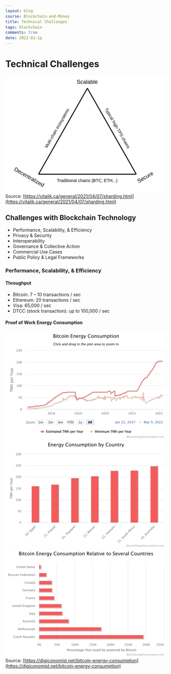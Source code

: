 ```yaml
---
layout: blog
course: Blockchain-and-Money
title: Technical Challenges
tags: blockchain 
comments: true
date: 2022-02-1p
---
```


# Technical Challenges
![trilemma](/assets/trilemma.png)
Source: [https://vitalik.ca/general/2021/04/07/sharding.html](https://vitalik.ca/general/2021/04/07/sharding.html)

## Challenges with Blockchain Technology
*   Performance, Scalability, & Efficiency
*   Privacy & Security
*   Interoperability
*   Governance & Collective Action
*   Commercial Use Cases
*   Public Policy & Legal Frameworks 

### Performance, Scalability, & Efficiency

#### Throughput
*   Bitcoin: 7 – 10 transactions / sec
*   Ethereum: 20 transactions / sec
*   Visa: 65,000 / sec
*   DTCC (stock transaction): up to 100,000 / sec

#### Proof of Work Energy Consumption
![bitcoin energy by year](/assets/bitcoin-energy-year.png)
![bitcoin energy by country](/assets/bitcoin-energy-country.png)
![bitcoin energy as country percentage](/assets/bitcoin-energy-country-percentage.png)
Source: [https://digiconomist.net/bitcoin-energy-consumption](https://digiconomist.net/bitcoin-energy-consumption)


